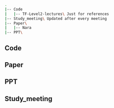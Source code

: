 ```bash
.
|-- Code
|   |-- TF-Level2-lectures\ Just for references
|-- Study_meeting\ Updated after every meeting
|-- Paper\ 
|   |-- Nara
|-- PPT\     
```

## Code

## Paper

## PPT

## Study_meeting